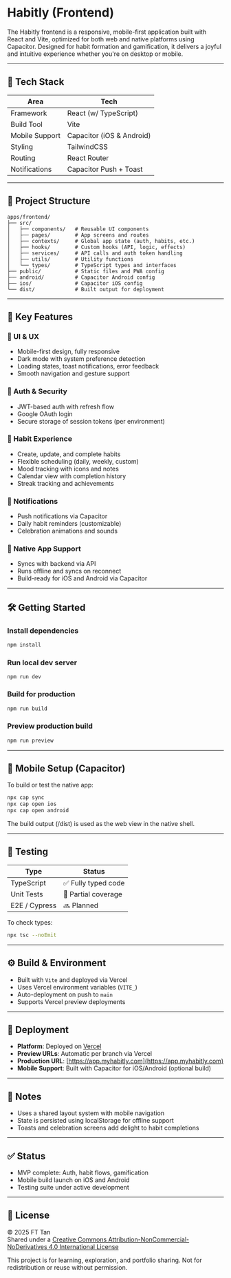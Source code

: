 # Habitly (Frontend)

The Habitly frontend is a responsive, mobile-first application built with React and Vite, optimized for both web and native platforms using Capacitor. Designed for habit formation and gamification, it delivers a joyful and intuitive experience whether you're on desktop or mobile.

---

## 🔧 Tech Stack

| Area           | Tech                      |
| -------------- | ------------------------- |
| Framework      | React (w/ TypeScript)     |
| Build Tool     | Vite                      |
| Mobile Support | Capacitor (iOS & Android) |
| Styling        | TailwindCSS               |
| Routing        | React Router              |
| Notifications  | Capacitor Push + Toast    |

---

## 🧭 Project Structure

```
apps/frontend/
├── src/
│   ├── components/   # Reusable UI components
│   ├── pages/        # App screens and routes
│   ├── contexts/     # Global app state (auth, habits, etc.)
│   ├── hooks/        # Custom hooks (API, logic, effects)
│   ├── services/     # API calls and auth token handling
│   ├── utils/        # Utility functions
│   └── types/        # TypeScript types and interfaces
├── public/           # Static files and PWA config
├── android/          # Capacitor Android config
├── ios/              # Capacitor iOS config
└── dist/             # Built output for deployment
```

---

## 🚀 Key Features

### 🎨 UI & UX

- Mobile-first design, fully responsive
- Dark mode with system preference detection
- Loading states, toast notifications, error feedback
- Smooth navigation and gesture support

### 🔐 Auth & Security

- JWT-based auth with refresh flow
- Google OAuth login
- Secure storage of session tokens (per environment)

### 📅 Habit Experience

- Create, update, and complete habits
- Flexible scheduling (daily, weekly, custom)
- Mood tracking with icons and notes
- Calendar view with completion history
- Streak tracking and achievements

### 🔔 Notifications

- Push notifications via Capacitor
- Daily habit reminders (customizable)
- Celebration animations and sounds

### 📱 Native App Support

- Syncs with backend via API
- Runs offline and syncs on reconnect
- Build-ready for iOS and Android via Capacitor

---

## 🛠️ Getting Started

### Install dependencies

```bash
npm install
```

### Run local dev server

```
npm run dev
```

### Build for production

```bash
npm run build
```

### Preview production build

```bash
npm run preview
```

---

## 📱 Mobile Setup (Capacitor)

To build or test the native app:

```bash
npx cap sync
npx cap open ios
npx cap open android
```

The build output (/dist) is used as the web view in the native shell.

---

## 🧪 Testing

| Type          | Status              |
| ------------- | ------------------- |
| TypeScript    | ✅ Fully typed code |
| Unit Tests    | 🚧 Partial coverage |
| E2E / Cypress | 🔜 Planned          |

To check types:

```bash
npx tsc --noEmit
```

---
## ⚙️ Build & Environment

- Built with `Vite` and deployed via Vercel
- Uses Vercel environment variables (`VITE_`)
- Auto-deployment on push to `main`
- Supports Vercel preview deployments
---

## 🚀 Deployment

- **Platform**: Deployed on [Vercel](https://vercel.com/)
- **Preview URLs**: Automatic per branch via Vercel
- **Production URL**: [https://app.myhabitly.com](https://app.myhabitly.com)
- **Mobile Support**: Built with Capacitor for iOS/Android (optional build)

---

## 🧠 Notes

- Uses a shared layout system with mobile navigation
- State is persisted using localStorage for offline support
- Toasts and celebration screens add delight to habit completions

---

## ✅ Status

- MVP complete: Auth, habit flows, gamification
- Mobile build launch on iOS and Android
- Testing suite under active development

---

## 📄 License

© 2025 FT Tan  
Shared under a [Creative Commons Attribution-NonCommercial-NoDerivatives 4.0 International License](https://creativecommons.org/licenses/by-nc-nd/4.0/)

This project is for learning, exploration, and portfolio sharing. Not for redistribution or reuse without permission.
